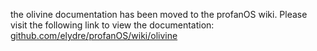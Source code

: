 the olivine documentation has been moved to the profanOS wiki.
Please visit the following link to view the documentation:
[github.com/elydre/profanOS/wiki/olivine](https://github.com/elydre/profanOS/wiki/olivine)

